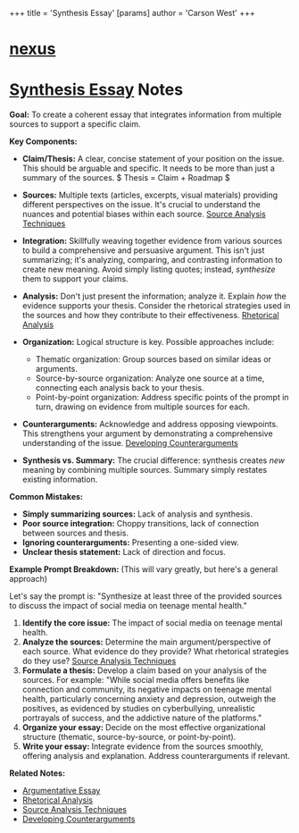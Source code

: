 +++
 title = 'Synthesis Essay'
[params]
	author = 'Carson West'
+++
# [nexus](./../nexus/)
# [Synthesis Essay](./../synthesis-essay/) Notes

**Goal:** To create a coherent essay that integrates information from multiple sources to support a specific claim.

**Key Components:**

* **Claim/Thesis:**  A clear, concise statement of your position on the issue.  This should be arguable and specific.  It needs to be more than just a summary of the sources.   $ Thesis = Claim + Roadmap $ 

* **Sources:** Multiple texts (articles, excerpts, visual materials) providing different perspectives on the issue.  It's crucial to understand the nuances and potential biases within each source. [Source Analysis Techniques](./../source-analysis-techniques/)

* **Integration:** Skillfully weaving together evidence from various sources to build a comprehensive and persuasive argument.  This isn't just summarizing; it's analyzing, comparing, and contrasting information to create new meaning.  Avoid simply listing quotes; instead, *synthesize* them to support your claims.

* **Analysis:**  Don't just present the information; analyze it.  Explain *how* the evidence supports your thesis.   Consider the rhetorical strategies used in the sources and how they contribute to their effectiveness.  [Rhetorical Analysis](./../rhetorical-analysis/)


* **Organization:**  Logical structure is key.  Possible approaches include:
    *  Thematic organization: Group sources based on similar ideas or arguments.
    *  Source-by-source organization:  Analyze one source at a time, connecting each analysis back to your thesis.
    *  Point-by-point organization: Address specific points of the prompt in turn, drawing on evidence from multiple sources for each.


* **Counterarguments:** Acknowledge and address opposing viewpoints.  This strengthens your argument by demonstrating a comprehensive understanding of the issue. [Developing Counterarguments](./../developing-counterarguments/)


* **Synthesis vs. Summary:**  The crucial difference: synthesis creates *new* meaning by combining multiple sources. Summary simply restates existing information.


**Common Mistakes:**

* **Simply summarizing sources:**  Lack of analysis and synthesis.
* **Poor source integration:**  Choppy transitions, lack of connection between sources and thesis.
* **Ignoring counterarguments:**  Presenting a one-sided view.
* **Unclear thesis statement:**  Lack of direction and focus.


**Example Prompt Breakdown:** (This will vary greatly, but here's a general approach)

Let's say the prompt is:  "Synthesize at least three of the provided sources to discuss the impact of social media on teenage mental health."

1. **Identify the core issue:**  The impact of social media on teenage mental health.
2. **Analyze the sources:**  Determine the main argument/perspective of each source.  What evidence do they provide? What rhetorical strategies do they use? [Source Analysis Techniques](./../source-analysis-techniques/)
3. **Formulate a thesis:**  Develop a claim based on your analysis of the sources.  For example:  "While social media offers benefits like connection and community, its negative impacts on teenage mental health, particularly concerning anxiety and depression, outweigh the positives, as evidenced by studies on cyberbullying, unrealistic portrayals of success, and the addictive nature of the platforms."
4. **Organize your essay:** Decide on the most effective organizational structure (thematic, source-by-source, or point-by-point).
5. **Write your essay:**  Integrate evidence from the sources smoothly, offering analysis and explanation. Address counterarguments if relevant.


**Related Notes:**

* [Argumentative Essay](./../argumentative-essay/)
* [Rhetorical Analysis](./../rhetorical-analysis/)
* [Source Analysis Techniques](./../source-analysis-techniques/)
* [Developing Counterarguments](./../developing-counterarguments/)

